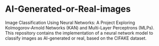 # AI-Generated-or-Real-images
Image Classification Using Neural Networks: A Project Exploring Kolmogorov-Arnold Networks (KAN) and Multi-Layer Perceptrons (MLPs). This repository contains the implementation of a neural network model to classify images as AI-generated or real, based on the CIFAKE dataset.
